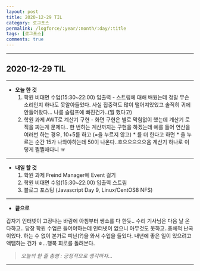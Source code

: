 ```yaml
---
layout: post
title: 2020-12-29 TIL
category: 로그포스
permalink: /logforce/:year/:month/:day/:title
tags: [로그포스]
comments: true
---
```


---

## 2020-12-29 TIL

---

- **오늘 한 것**
  1. 학원 비대면 수업(15:30~22:00) 입출력 - 스트림에 대해 배웠는데 정말 무슨 소리인지 하나도 못알아들었다. 사실 집중력도 많이 떨어져있었고 솔직히 귀에 안들어왔다... 나름 슬럼프에 빠진건가..(뭘 했다고) 
  2. 학원 과제 AWT로 계산기 구현 - 화면 구현은 별로 막힘없이 했는데 계산기 로직을 짜는게 문제다.. 한 번하는 계산까지는 구현을 하겠는데 예를 들어 연산을 여러번 하는 경우, 10+5를 하고 (=을 누르지 않고) * 를 더 한다고 하면 * 을 누르는 순간 15가 나와야하는데 50이 나온다..흐으으으으으음 계산기 하나로 이렇게 쩔쩔매다니 ㅠ 

---

- **내일 할 것**
  1. 학원 과제 Freind Manager에 Event 걸기
  2. 학원 비대면 수업(15:30~22:00) 입출력 스트림
  3. 블로그 포스팅 (Javascript Day 9, Linux/CentOS8 NFS)

---

- **끝으로**

갑자기 인터넷이 고장나는 바람에 아침부터 쌩쇼를 다 한듯.. 수리 기사님은 다음 날 온다하고.. 당장 학원 수업은 들어야하는데 인터넷이 없으니 아무것도 못하고..총체적 난국이었다. 하는 수 없이 본가로 피난(?)을 와서 수업을 들었다. 내년에 좋은 일이 있으려고 액뗌하는 건가 ㅎ...행복 회로를 돌려본다.

> _오늘의 한 줄 총평 : 긍정적으로 생각하자..._

---